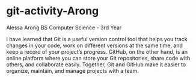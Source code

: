 # git-activity-Arong

Alessa Arong
BS Computer Science - 3rd Year

I have learned that Git is a useful version control tool that helps you track changes in your code, work on different versions at the same time, and keep a record of your project’s progress. GitHub, on the other hand, is an online platform where you can store your Git repositories, share code with others, and collaborate easily. Together, Git and GitHub make it easier to organize, maintain, and manage projects with a team.
